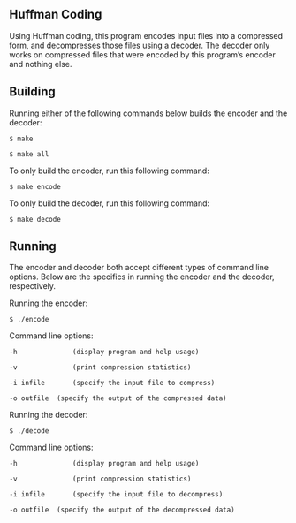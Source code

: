 ## Huffman Coding

Using Huffman coding, this program encodes input files into a compressed form, and decompresses those files using a decoder. The decoder only works on compressed files that were encoded by this program’s encoder and nothing else. 

## Building

Running either of the following commands below builds the encoder and the decoder:
```
$ make
```
```
$ make all
```
To only build the encoder, run this following command:
```
$ make encode
```
To only build the decoder, run this following command:
```
$ make decode
```

## Running

The encoder and decoder both accept different types of command line options. Below are the specifics in running the encoder and the decoder, respectively.


Running the encoder:
```
$ ./encode 
```

Command line options:
```
-h              (display program and help usage)

-v              (print compression statistics)

-i infile       (specify the input file to compress)

-o outfile	(specify the output of the compressed data)
```

Running the decoder:
```
$ ./decode
```

Command line options:
```
-h              (display program and help usage)

-v              (print compression statistics)

-i infile       (specify the input file to decompress)

-o outfile	(specify the output of the decompressed data)
```
